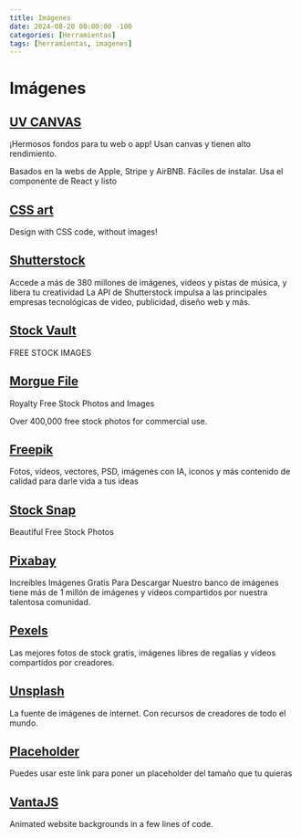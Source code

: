 ```yaml
---
title: Imágenes
date: 2024-08-20 00:00:00 -100
categories: [Herramientas]
tags: [herramientas, imagenes]
---
```


# Imágenes

## [UV CANVAS](https://uvcanvas.com/)

¡Hermosos fondos para tu web o app!
Usan canvas y tienen alto rendimiento.

Basados en la webs de Apple, Stripe y AirBNB.
Fáciles de instalar. Usa el componente de React y listo

## [CSS art](https://github.com/manzdev/awesome-css-art)

Design with CSS code, without images!

## [Shutterstock](https://www.shutterstock.com/es/developers)

Accede a más de 380 millones de imágenes, videos y pistas de música, y libera tu creatividad
La API de Shutterstock impulsa a las principales empresas tecnológicas de video, publicidad, diseño web y más.

## [Stock Vault](https://www.stockvault.net/)

FREE STOCK IMAGES

## [Morgue File](https://morguefile.com/)

Royalty Free Stock Photos and Images

Over 400,000 free stock photos for commercial use.

## [Freepik](https://www.freepik.es/)

Fotos, vídeos, vectores, PSD, imágenes con IA, iconos y más contenido de calidad para darle vida a tus ideas

## [Stock Snap](https://stocksnap.io/)

Beautiful Free Stock Photos

## [Pixabay](https://pixabay.com/es/)

Increíbles Imágenes Gratis Para Descargar
Nuestro banco de imágenes tiene más de 1 millón de imágenes y videos compartidos por nuestra talentosa comunidad.

## [Pexels](https://www.pexels.com/es-es/)

Las mejores fotos de stock gratis, imágenes libres de regalías y vídeos compartidos por creadores.

## [Unsplash](https://unsplash.com/es/)

La fuente de imágenes de internet.
Con recursos de creadores de todo el mundo.

## [Placeholder](https://via.placeholder.com/1080x300)

Puedes usar este link para poner un placeholder del tamaño que tu quieras

## [VantaJS](https://www.vantajs.com/?effect=clouds)

Animated website backgrounds in a few lines of code.
